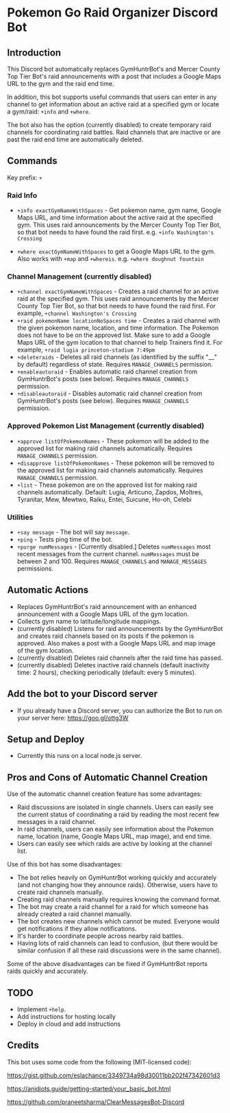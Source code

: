 # Pokemon Go Raid Organizer Discord Bot

## Introduction

This Discord bot automatically replaces GymHuntrBot's and Mercer County Top Tier Bot's raid announcements with a post that includes a Google Maps URL to the gym and the raid end time.

In addition, this bot supports useful commands that users can enter in any channel to get information about an active raid at a specified gym or locate a gym/raid: `+info` and `+where`.

The bot also has the option (currently disabled) to create temporary raid channels for coordinating raid battles. Raid channels that are inactive or are past the raid end time are automatically deleted. 

## Commands

Key prefix: `+`

### Raid Info

- `+info exactGymNameWithSpaces` - Get pokemon name, gym name, Google Maps URL, and time information about the active raid at the specified gym. This uses raid announcements by the Mercer County Top Tier Bot, so that bot needs to have found the raid first. e.g. `+info Washington's Crossing`

- `+where exactGymNameWithSpaces` to get a Google Maps URL to the gym. Also works with `+map` and `+whereis`. e.g. `+where doughnut fountain`

### Channel Management (currently disabled)

- `+channel exactGymNameWithSpaces` - Creates a raid channel for an active raid at the specified gym. This uses raid announcements by the Mercer County Top Tier Bot, so that bot needs to have found the raid first. For example, `+channel Washington's Crossing`
- `+raid pokemonName locationNoSpaces time` - Creates a raid channel with the given pokemon name, location, and time information. The Pokemon does not have to be on the approved list. Make sure to add a Google Maps URL of the gym location to that channel to help Trainers find it. For example, `+raid lugia princeton-stadium 7:49pm`
- `+deleteraids` - Deletes all raid channels (as identified by the suffix "__" by default) regardless of state. Requires `MANAGE_CHANNELS` permission.
- `+enableautoraid` - Enables automatic raid channel creation from GymHuntrBot's posts (see below). Requires `MANAGE_CHANNELS` permission.
- `+disableautoraid` - Disables automatic raid channel creation from GymHuntrBot's posts (see below). Requires `MANAGE_CHANNELS` permission.

### Approved Pokemon List Management (currently disabled)

- `+approve listOfPokemonNames` - These pokemon will be added to the approved list for making raid channels automatically. Requires `MANAGE_CHANNELS` permission.
- `+disapprove listOfPokemonNames` - These pokemon will be removed to the approved list for making raid channels automatically. Requires `MANAGE_CHANNELS` permission.
- `+list` - These pokemon are on the approved list for making raid channels automatically. Default: Lugia, Articuno, Zapdos, Moltres, Tyranitar, Mew, Mewtwo, Raiku, Entei, Suicune, Ho-oh, Celebi

### Utilities

- `+say message` - The bot will say `message`.
- `+ping` - Tests ping time of the bot.
- `+purge numMessages` - [Currently disabled.] Deletes `numMessages` most recent messages from the current channel. `numMessages` must be between 2 and 100. Requires `MANAGE_CHANNELS` and `MANAGE_MESSAGES` permissions. 

## Automatic Actions

- Replaces GymHuntrBot's raid announcement with an enhanced announcement with a Google Maps URL of the gym location.
- Collects gym name to latitude/longitude mappings.
- (currently disabled) Listens for raid announcements by the GymHuntrBot and creates raid channels based on its posts if the pokemon is approved. Also makes a post with a Google Maps URL and map image of the gym location. 
- (currently disabled) Deletes raid channels after the raid time has passed.
- (currently disabled) Deletes inactive raid channels (default inactivity time: 2 hours), checking periodically (default: every 5 minutes).

## Add the bot to your Discord server

- If you already have a Discord server, you can authorize the Bot to run on your server here: https://goo.gl/ottg3W

## Setup and Deploy

- Currently this runs on a local node.js server.

## Pros and Cons of Automatic Channel Creation

Use of the automatic channel creation feature has some advantages:
- Raid discussions are isolated in single channels. Users can easily see the current status of coordinating a raid by reading the most recent few messages in a raid channel.
- In raid channels, users can easily see information about the Pokemon name, location (name, Google Maps URL, map image), and end time.
- Users can easily see which raids are active by looking at the channel list.

Use of this bot has some disadvantages:
- The bot relies heavily on GymHuntrBot working quickly and accurately (and not changing how they announce raids). Otherwise, users have to create raid channels manually.
- Creating raid channels manually requires knowing the command format.
- The bot may create a raid channel for a raid for which someone has already created a raid channel manually. 
- The bot creates new channels which cannot be muted. Everyone would get notifications if they allow notifications. 
- It's harder to coordinate people across nearby raid battles.
- Having lots of raid channels can lead to confusion, (but there would be similar confusion if all these raid discussions were in the same channel).

Some of the above disadvantages can be fixed if GymHuntrBot reports raids quickly and accurately.

## TODO

- Implement `+help`.
- Add instructions for hosting locally
- Deploy in cloud and add instructions

## Credits

This bot uses some code from the following (MIT-licensed code):

https://gist.github.com/eslachance/3349734a98d30011bb202f47342601d3

https://anidiots.guide/getting-started/your_basic_bot.html

https://github.com/praneetsharma/ClearMessagesBot-Discord
